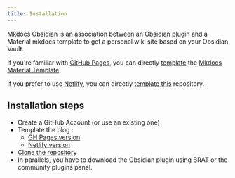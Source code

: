 ```yaml
---
title: Installation
---
```


Mkdocs Obsidian is an association between an Obsidian plugin and a Material mkdocs template to get a personal wiki site based on your Obsidian Vault.

If you're familiar with [GitHub Pages](https://github.com/), you can directly [template](https://github.com/ObsidianPublisher/publisher-template-gh-pages/generate) the [Mkdocs Material Template](https://www.squidfunk.github.io/mkdocs-material/).

If you prefer to use [Netlify](https://www.netlify.com/), you can directly [template this](https://github.com/ObsidianPublisher/publisher-template-netlify/generate) repository.

## Installation steps
- Create a GitHub Account (or use an existing one)
- Template the blog : 
  - [GH Pages version](https://github.com/ObsidianPublisher/publisher-template-gh-pages/generate)
  - [Netlify version](https://github.com/ObsidianPublisher/publisher-template-netlify/generate)
- [Clone the repository](https://www.docs.github.com/en/get-started/getting-started-with-git/about-remote-repositories)
- In parallels, you have to download the Obsidian plugin using BRAT or the community plugins panel. 
